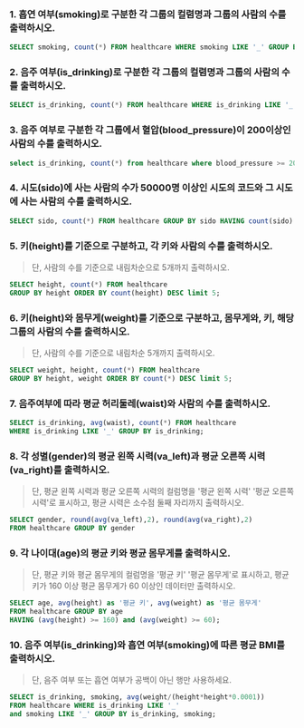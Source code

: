 ###  1. 흡연 여부(smoking)로 구분한 각 그룹의 컬렴명과 그룹의 사람의 수를 출력하시오.

```sql
SELECT smoking, count(*) FROM healthcare WHERE smoking LIKE '_' GROUP BY smoking;
```
 
###  2. 음주 여부(is_drinking)로 구분한 각 그룹의 컬렴명과 그룹의 사람의 수를 출력하시오.

```sql
SELECT is_drinking, count(*) FROM healthcare WHERE is_drinking LIKE '_' GROUP BY is_drinking;
```
 
### 3. 음주 여부로 구분한 각 그룹에서 혈압(blood_pressure)이 200이상인 사람의 수를 출력하시오.

```sql
select is_drinking, count(*) from healthcare where blood_pressure >= 200 group by is_drinking;
```

### 4. 시도(sido)에 사는 사람의 수가 50000명 이상인 시도의 코드와 그 시도에 사는 사람의 수를 출력하시오.

```sql
SELECT sido, count(*) FROM healthcare GROUP BY sido HAVING count(sido) >= 50000

```

### 5. 키(height)를 기준으로 구분하고, 각 키와 사람의 수를 출력하시오.

> 단, 사람의 수를 기준으로 내림차순으로 5개까지 출력하시오.

```sql
SELECT height, count(*) FROM healthcare 
GROUP BY height ORDER BY count(height) DESC limit 5;
```

### 6. 키(height)와 몸무게(weight)를 기준으로 구분하고, 몸무게와, 키, 해당 그룹의 사람의 수를 출력하시오. 

> 단, 사람의 수를 기준으로 내림차순 5개까지 출력하시오.

```sql
SELECT weight, height, count(*) FROM healthcare 
GROUP BY height, weight ORDER BY count(*) DESC limit 5;
```

### 7. 음주여부에 따라 평균 허리둘레(waist)와 사람의 수를 출력하시오.

```sql 
SELECT is_drinking, avg(waist), count(*) FROM healthcare
WHERE is_drinking LIKE '_' GROUP BY is_drinking;
``` 

### 8. 각 성별(gender)의 평균 왼쪽 시력(va_left)과 평균 오른쪽 시력(va_right)를 출력하시오.

> 단, 평균 왼쪽 시력과 평균 오른쪽 시력의 컬럼명을 '평균 왼쪽 시력' '평균 오른쪽 시력'로 표시하고, 평균 시력은 소수점 둘째 자리까지 출력하시오.

```sql
SELECT gender, round(avg(va_left),2), round(avg(va_right),2) 
FROM healthcare GROUP BY gender
```

### 9. 각 나이대(age)의 평균 키와 평균 몸무게를 출력하시오.

> 단, 평균 키와 평균 몸무게의 컬럼명을 '평균 키' '평균 몸무게'로 표시하고, 평균키가 160 이상 평균 몸무게가 60 이상인 데이터만 출력하시오.

```sql
SELECT age, avg(height) as '평균 키', avg(weight) as '평균 몸무게'
FROM healthcare GROUP BY age
HAVING (avg(height) >= 160) and (avg(weight) >= 60);

```

### 10. 음주 여부(is_drinking)와 흡연 여부(smoking)에 따른 평균 BMI를 출력하시오.

> 단, 음주 여부 또는 흡연 여부가 공백이 아닌 행만 사용하세요.

```sql
SELECT is_drinking, smoking, avg(weight/(height*height*0.0001)) 
FROM healthcare WHERE is_drinking LIKE '_' 
and smoking LIKE '_' GROUP BY is_drinking, smoking;
```